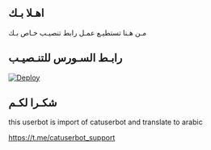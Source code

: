 ## اهـلا بـك
مـن هـنا تستطيـع عمـل رابط تنصيـب خـاص بـك

## رابـط السـورس للتنـصيـب

[![Deploy](https://www.herokucdn.com/deploy/button.svg)](https://heroku.com/deploy?template=https://github.com/@itachi9i/jmthon)

## شكـرا لكـم 


this userbot is import of catuserbot and translate to arabic

https://t.me/catuserbot_support
